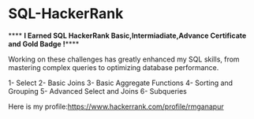 # SQL-HackerRank


**** **I Earned SQL HackerRank Basic,Intermiadiate,Advance Certificate and Gold Badge !******

Working on these challenges has greatly enhanced my SQL skills, from mastering complex queries to optimizing database performance.

1- Select
2- Basic Joins
3- Basic Aggregate Functions
4- Sorting and Grouping
5- Advanced Select and Joins
6- Subqueries

Here is my profile:https://www.hackerrank.com/profile/rmganapur
